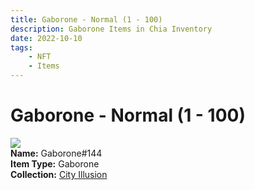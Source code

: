 ```yaml
---
title: Gaborone - Normal (1 - 100)
description: Gaborone Items in Chia Inventory
date: 2022-10-10
tags:
    - NFT
    - Items
---
```


# Gaborone - Normal (1 - 100)
<div class="item_thumbnail">
<img loading="lazy" src="https://2r7c2gwxun2o6wr4bbwzdre3n6eepr5deejpauphfkfdotzvnc7a.arweave.net/1H4tGtejdO9aPAhtkcSbb4hHx6MhEvBR5yqKN081aL4"><br/>
<div><strong>Name:</strong> Gaborone#144</div>
<div><strong>Item Type:</strong> Gaborone</div>
<div><strong>Collection:</strong> <a href="https://www.spacescan.io/xch/nft/collection/col1lend2dcn558km4wcwta4xnkfv3xpcmlp9kyt0m909emvfxechlyqdl5ndg">City Illusion</a></div>
</div>


